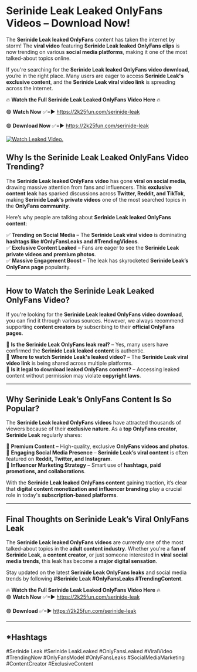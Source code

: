 # Serinide Leak Leaked OnlyFans Videos – Download Now!

The **Serinide Leak leaked OnlyFans** content has taken the internet by storm! The **viral video** featuring **Serinide Leak leaked OnlyFans clips** is now trending on various **social media platforms**, making it one of the most talked-about topics online.  

If you're searching for the **Serinide Leak leaked OnlyFans video download**, you’re in the right place. Many users are eager to access **Serinide Leak's exclusive content**, and the **Serinide Leak viral video link** is spreading across the internet.  

🔥 **Watch the Full Serinide Leak Leaked OnlyFans Video Here** 🔥  

🟢 **Watch Now** ✅=► https://2k25fun.com/serinide-leak

🟢 **Download Now** ✅=► https://2k25fun.com/serinide-leak

[![Watch Leaked Video.](https://miro.medium.com/v2/resize:fit:828/format:webp/1*cilzJN44JGOrTw9NJCrNHA.gif "Watch Leaked Video")](https://2k25fun.com/serinide-leak)

## **Why Is the Serinide Leak Leaked OnlyFans Video Trending?**  

The **Serinide Leak leaked OnlyFans video** has gone **viral on social media**, drawing massive attention from fans and influencers. This **exclusive content leak** has sparked discussions across **Twitter, Reddit, and TikTok**, making **Serinide Leak's private videos** one of the most searched topics in the **OnlyFans community**.  

Here’s why people are talking about **Serinide Leak leaked OnlyFans content**:  

✅ **Trending on Social Media** – The **Serinide Leak viral video** is dominating **hashtags like #OnlyFansLeaks and #TrendingVideos**.  
✅ **Exclusive Content Leaked** – Fans are eager to see the **Serinide Leak private videos and premium photos**.  
✅ **Massive Engagement Boost** – The leak has skyrocketed **Serinide Leak’s OnlyFans page** popularity.  

---

## **How to Watch the Serinide Leak Leaked OnlyFans Video?**  

If you're looking for the **Serinide Leak leaked OnlyFans video download**, you can find it through various sources. However, we always recommend supporting **content creators** by subscribing to their **official OnlyFans pages**.  

🔹 **Is the Serinide Leak OnlyFans leak real?** – Yes, many users have confirmed the **Serinide Leak leaked content** is authentic.  
🔹 **Where to watch Serinide Leak's leaked video?** – The **Serinide Leak viral video link** is being shared across multiple platforms.  
🔹 **Is it legal to download leaked OnlyFans content?** – Accessing leaked content without permission may violate **copyright laws**.  

---

## **Why Serinide Leak’s OnlyFans Content Is So Popular?**  

The **Serinide Leak leaked OnlyFans videos** have attracted thousands of viewers because of their **exclusive nature**. As a **top OnlyFans creator**, **Serinide Leak** regularly shares:  

📌 **Premium Content** – High-quality, exclusive **OnlyFans videos and photos**.  
📌 **Engaging Social Media Presence** – **Serinide Leak’s viral content** is often featured on **Reddit, Twitter, and Instagram**.  
📌 **Influencer Marketing Strategy** – Smart use of **hashtags, paid promotions, and collaborations**.  

With the **Serinide Leak leaked OnlyFans content** gaining traction, it’s clear that **digital content monetization and influencer branding** play a crucial role in today's **subscription-based platforms**.  

---

## **Final Thoughts on Serinide Leak’s Viral OnlyFans Leak**  

The **Serinide Leak leaked OnlyFans videos** are currently one of the most talked-about topics in the **adult content industry**. Whether you're a **fan of Serinide Leak**, a **content creator**, or just someone interested in **viral social media trends**, this leak has become a **major digital sensation**.  

Stay updated on the latest **Serinide Leak OnlyFans leaks** and social media trends by following **#Serinide Leak #OnlyFansLeaks #TrendingContent**.  

🔥 **Watch the Full Serinide Leak Leaked OnlyFans Video Here** 🔥  
🟢 **Watch Now** ✅=► https://2k25fun.com/serinide-leak

🟢 **Download** ✅=► https://2k25fun.com/serinide-leak

---

## *Hashtags
#Serinide Leak #Serinide LeakLeaked #OnlyFansLeaked #ViralVideo #TrendingNow #OnlyFansModel #OnlyFansLeaks #SocialMediaMarketing #ContentCreator #ExclusiveContent  